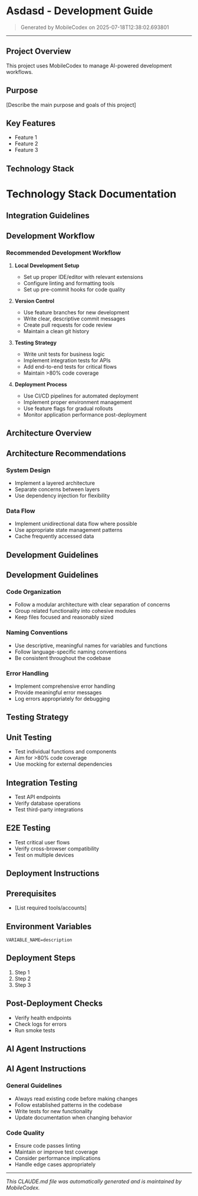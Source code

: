 # Asdasd - Development Guide

> Generated by MobileCodex on 2025-07-18T12:38:02.693801

---

## Project Overview

This project uses MobileCodex to manage AI-powered development workflows.

## Purpose
[Describe the main purpose and goals of this project]

## Key Features
- Feature 1
- Feature 2
- Feature 3


## Technology Stack

# Technology Stack Documentation

## Integration Guidelines


## Development Workflow

### Recommended Development Workflow

1. **Local Development Setup**
   - Set up proper IDE/editor with relevant extensions
   - Configure linting and formatting tools
   - Set up pre-commit hooks for code quality

2. **Version Control**
   - Use feature branches for new development
   - Write clear, descriptive commit messages
   - Create pull requests for code review
   - Maintain a clean git history

3. **Testing Strategy**
   - Write unit tests for business logic
   - Implement integration tests for APIs
   - Add end-to-end tests for critical flows
   - Maintain >80% code coverage

4. **Deployment Process**
   - Use CI/CD pipelines for automated deployment
   - Implement proper environment management
   - Use feature flags for gradual rollouts
   - Monitor application performance post-deployment




## Architecture Overview

## Architecture Recommendations

### System Design
- Implement a layered architecture
- Separate concerns between layers
- Use dependency injection for flexibility

### Data Flow
- Implement unidirectional data flow where possible
- Use appropriate state management patterns
- Cache frequently accessed data



## Development Guidelines

## Development Guidelines

### Code Organization
- Follow a modular architecture with clear separation of concerns
- Group related functionality into cohesive modules
- Keep files focused and reasonably sized

### Naming Conventions
- Use descriptive, meaningful names for variables and functions
- Follow language-specific naming conventions
- Be consistent throughout the codebase

### Error Handling
- Implement comprehensive error handling
- Provide meaningful error messages
- Log errors appropriately for debugging



## Testing Strategy

## Unit Testing
- Test individual functions and components
- Aim for >80% code coverage
- Use mocking for external dependencies

## Integration Testing
- Test API endpoints
- Verify database operations
- Test third-party integrations

## E2E Testing
- Test critical user flows
- Verify cross-browser compatibility
- Test on multiple devices


## Deployment Instructions

## Prerequisites
- [List required tools/accounts]

## Environment Variables
```
VARIABLE_NAME=description
```

## Deployment Steps
1. Step 1
2. Step 2
3. Step 3

## Post-Deployment Checks
- Verify health endpoints
- Check logs for errors
- Run smoke tests


## AI Agent Instructions

## AI Agent Instructions

### General Guidelines
- Always read existing code before making changes
- Follow established patterns in the codebase
- Write tests for new functionality
- Update documentation when changing behavior

### Code Quality
- Ensure code passes linting
- Maintain or improve test coverage
- Consider performance implications
- Handle edge cases appropriately




---
*This CLAUDE.md file was automatically generated and is maintained by MobileCodex.*
